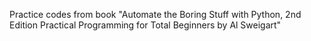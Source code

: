 Practice codes from book "Automate the Boring Stuff with Python, 2nd Edition
Practical Programming for Total Beginners
by Al Sweigart"